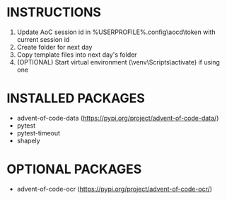 # INSTRUCTIONS
1. Update AoC session id in %USERPROFILE%\.config\aocd\token with current session id
2. Create folder for next day
3. Copy template files into next day's folder
4. (OPTIONAL) Start virtual environment (\venv\Scripts\activate) if using one

# INSTALLED PACKAGES
- advent-of-code-data (https://pypi.org/project/advent-of-code-data/)
- pytest
- pytest-timeout
- shapely

# OPTIONAL PACKAGES
- advent-of-code-ocr (https://pypi.org/project/advent-of-code-ocr/)